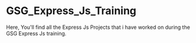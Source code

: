 # GSG_Express_Js_Training

Here, You'll find all the Express Js Projects that i have worked on during the GSG Express Js training.